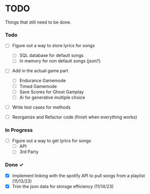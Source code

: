 # TODO

Things that still need to be done.

### Todo


- [ ] Figure out a way to store lyrics for songs
  - [ ] SQL database for default songs
  - [ ] In memory for non default songs (json?)

- [ ] Add in the actual game part
  - [ ] Endurance Gamemode
  - [ ] Timed Gamemode
  - [ ] Save Scores for Ghost Gamplay
  - [ ] Ai for generative multiple choice

- [ ] Write test cases for methods

- [ ] Reorganize and Refactor code (finish when everything works)

### In Progress

- [ ] Figure out a way to get lyrics for songs
  - [ ] API
  - [ ] 3rd Party

### Done ✓

- [x] Implement linking with the spotify API to pull songs from a playlist  (11/13/23)
- [x] Trim the json data for storage efficiency   (11/14/23)